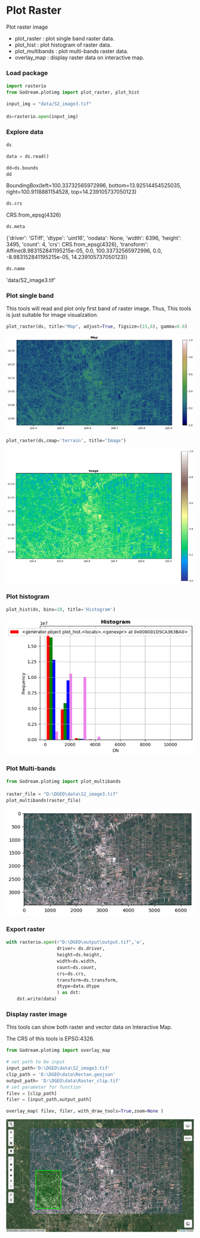 # Plot Raster 

Plot raster image

- plot_raster  : plot single band raster data.
- plot_hist : plot histogram of raster data.
- plot_multibands : plot multi-bands raster data.
- overlay_map : display raster data on interactive map.

### Load package


```python
import rasterio
from Godream.plotimg import plot_raster, plot_hist
```


```python
input_img = "data/S2_image3.tif"

ds=rasterio.open(input_img)
```

### Explore data


```python
ds
```




<open DatasetReader name='data/S2_image3.tif' mode='r'>




```python
data = ds.read()

```



```python
dd=ds.bounds
dd
```




BoundingBox(left=100.33732565972996, bottom=13.92514454525035, right=100.9118881154528, top=14.239105737050123)




```python
ds.crs
```




CRS.from_epsg(4326)




```python
ds.meta
```



{'driver': 'GTiff',
 'dtype': 'uint16',
 'nodata': None,
 'width': 6396,
 'height': 3495,
 'count': 4,
 'crs': CRS.from_epsg(4326),
 'transform': Affine(8.983152841195215e-05, 0.0, 100.33732565972996,
        0.0, -8.983152841195215e-05, 14.239105737050123)}




```python
ds.name
```




'data/S2_image3.tif'



### Plot single band

This tools will read and plot only first band of raster image. Thus, This tools is just suitable for image visualzation. 


```python
plot_raster(ds, title="Map", adjust=True, figsize=(15,6), gamma=0.6)
```

![123](img/openras1.png)
<!-- <img align="center" src="img/openras1.png" > -->

 
```python
plot_raster(ds,cmap='terrain', title="Image")
```

![123](img/openras2.png)
<!-- <img align="center" src="img/openras2.png" > -->

### Plot histogram


```python
plot_hist(ds, bins=10, title='Histogram')
```

![123](img/openras3.png)
<!-- <img align="center" src="img/openras3.png" > -->

### Plot Multi-bands


```python
from Godream.plotimg import plot_multibands

raster_file = "D:\DGEO\data\S2_image3.tif"
plot_multibands(raster_file)
```

![123](img/openras4.png)
<!-- <img align="center" src="img/openras4.png" > -->

### Export raster


```python
with rasterio.open(r"D:\DGEO\output\output.tif",'w', 
                   driver= ds.driver,
                   height=ds.height,
                   width=ds.width,
                   count=ds.count,
                   crs=ds.crs,
                   transform=ds.transform,
                   dtype=data.dtype
                   ) as dst:
    dst.write(data)
```

### Display raster image

This tools can show both raster and vector data on Interactive Map.

The CRS of this tools is EPSG:4326.


```python
from Godream.plotimg import overlay_map
```


```python
# set path to be input
input_path='D:\DGEO\data\S2_image3.tif'
clip_path = 'D:\DGEO\data\Rectan.geojson'
output_path= 'D:\DGEO\data\Raster_clip.tif'
# set parameter for function
filev = [clip_path]
filer = [input_path,output_path]
```


```python
overlay_map( filev, filer, with_draw_tools=True,zoom=None )
```

![123](img/plotras1.png)


